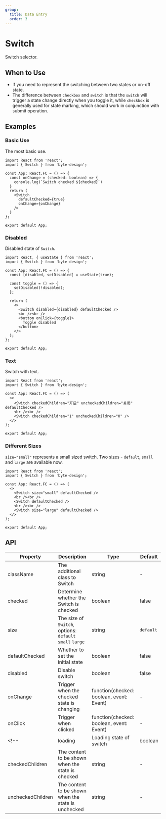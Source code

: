 ```yaml
---
group:
  title: Data Entry
  order: 3
---
```


# Switch

Switch selector.

## When to Use
- If you need to represent the switching between two states or on-off state.
- The difference between `checkbox` and `switch` is that the `switch` will trigger a state change directly when you toggle it, while `checkbox` is generally used for state marking, which should work in conjunction with submit operation.

## Examples
### Basic Use
The most basic use.

```tsx
import React from 'react';
import { Switch } from 'byte-design';

const App: React.FC = () => {
  const onChange = (checked: boolean) => {
    console.log(`Switch checked ${checked}`)
  }
  return (
    <Switch
      defaultChecked={true}
      onChange={onChange}
    />
  )
};

export default App;
```

### Disabled
Disabled state of `Switch`.
```tsx
import React, { useState } from 'react';
import { Switch } from 'byte-design';

const App: React.FC = () => {
  const [disabled, setDisabled] = useState(true);

  const toggle = () => {
    setDisabled(!disabled);
  };

  return (
    <>
      <Switch disabled={disabled} defaultChecked />
      <br /><br />
      <button onClick={toggle}>
        Toggle disabled
      </button>
    </>
  );
};

export default App;
```

### Text
Switch with text.

```tsx
import React from 'react';
import { Switch } from 'byte-design';

const App: React.FC = () => (
  <>
    <Switch checkedChildren="开启" uncheckedChildren="关闭" defaultChecked />
    <br /><br />
    <Switch checkedChildren="1" uncheckedChildren="0" />
  </>
);

export default App;
```

### Different Sizes
`size="small"` represents a small sized switch. Two sizes - `default`, `small` and `large` are available now.

```tsx
import React from 'react';
import { Switch } from 'byte-design';

const App: React.FC = () => (
  <>
    <Switch size="small" defaultChecked />
    <br /><br />
    <Switch defaultChecked />
    <br /><br />
    <Switch size="large" defaultChecked />
  </>
);

export default App;
```

<!-- ### Loading
Mark a pending state of switch.

```tsx
import React from 'react';
import { Switch } from 'byte-design';

const App: React.FC = () => (
  <>
    <Switch loading defaultChecked />
    <br />
    <Switch size="small" loading />
  </>
);

export default App;
``` -->

## API

| Property | Description | Type | Default |
| -- | -- | -- | -- |
| className | The additional class to Switch | string | - |
| checked | Determine whether the Switch is checked | boolean | false |
| size | The size of `Switch`, options: `default` `small` `large` | string | `default` |
| defaultChecked | Whether to set the initial state | boolean | false |
| disabled | Disable switch | boolean | false |
| onChange | Trigger when the checked state is changing | function(checked: boolean, event: Event) | - |
| onClick | Trigger when clicked | function(checked: boolean, event: Event) | - |
<!-- | loading | Loading state of switch | boolean | false | -->
| checkedChildren | The content to be shown when the state is checked | string | - |
| uncheckedChildren | The content to be shown when the state is unchecked | string | - |